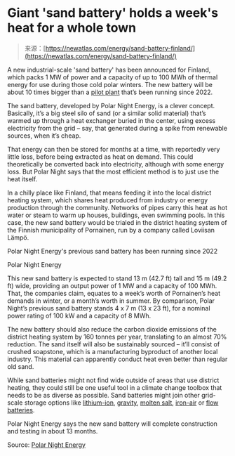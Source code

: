 <!--yml
category: 未分类
date: 2024-05-27 14:53:26
-->

# Giant 'sand battery' holds a week's heat for a whole town

> 来源：[https://newatlas.com/energy/sand-battery-finland/](https://newatlas.com/energy/sand-battery-finland/)

A new industrial-scale 'sand battery' has been announced for Finland, which packs 1 MW of power and a capacity of up to 100 MWh of thermal energy for use during those cold polar winters. The new battery will be about 10 times bigger than a [pilot plant](https://newatlas.com/energy/sand-battery-polar-night/) that’s been running since 2022.

The sand battery, developed by Polar Night Energy, is a clever concept. Basically, it’s a big steel silo of sand (or a similar solid material) that’s warmed up through a heat exchanger buried in the center, using excess electricity from the grid – say, that generated during a spike from renewable sources, when it’s cheap.

That energy can then be stored for months at a time, with reportedly very little loss, before being extracted as heat on demand. This could theoretically be converted back into electricity, although with some energy loss. But Polar Night says that the most efficient method is to just use the heat itself.

In a chilly place like Finland, that means feeding it into the local district heating system, which shares heat produced from industry or energy production through the community. Networks of pipes carry this heat as hot water or steam to warm up houses, buildings, even swimming pools. In this case, the new sand battery would be trialed in the district heating system of the Finnish municipality of Pornainen, run by a company called Loviisan Lämpö.

Polar Night Energy's previous sand battery has been running since 2022

Polar Night Energy

This new sand battery is expected to stand 13 m (42.7 ft) tall and 15 m (49.2 ft) wide, providing an output power of 1 MW and a capacity of 100 MWh. That, the companies claim, equates to a week’s worth of Pornainen’s heat demands in winter, or a month’s worth in summer. By comparison, Polar Night’s previous sand battery stands 4 x 7 m (13 x 23 ft), for a nominal power rating of 100 kW and a capacity of 8 MWh.

The new battery should also reduce the carbon dioxide emissions of the district heating system by 160 tonnes per year, translating to an almost 70% reduction. The sand itself will also be sustainably sourced – it’ll consist of crushed soapstone, which is a manufacturing byproduct of another local industry. This material can apparently conduct heat even better than regular old sand.

While sand batteries might not find wide outside of areas that use district heating, they could still be one useful tool in a climate change toolbox that needs to be as diverse as possible. Sand batteries might join other grid-scale storage options like [lithium-ion](https://newatlas.com/energy/worlds-biggest-battery-tesla-expansion/), [gravity](https://newatlas.com/energy/gravitricity-gravity-renewable-energy-storage-system/), [molten salt](https://newatlas.com/mit-molten-salt-battery-membrane/53085/), [iron-air](https://newatlas.com/energy/form-energy-iron-air-battery-bezos/) or [flow batteries](https://newatlas.com/energy/symmetrical-flow-battery-grid-scale-storage/).

Polar Night Energy says the new sand battery will complete construction and testing in about 13 months.

Source: [Polar Night Energy](https://polarnightenergy.fi/news)